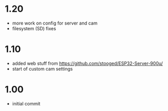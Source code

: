 # 1.20
- more work on config for server and cam
- filesystem (SD) fixes

# 1.10
- added web stuff from https://github.com/stooged/ESP32-Server-900u/
- start of custom cam settings

# 1.00
- initial commit
